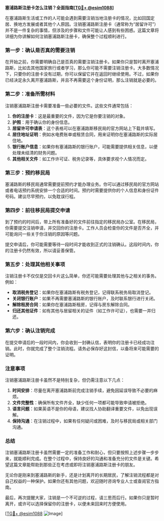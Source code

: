 **塞浦路斯注册卡怎么注销？全面指南[[TG💪+ @esim1088](https://t.me/s/esim1088)]**

在塞浦路斯生活或工作的人可能会遇到需要注销当地注册卡的情况，比如回国定居、换地方发展或者其他个人原因。注销塞浦路斯注册卡（通常称为“居留许可”）并不是一件复杂的事情，但涉及的步骤和文件可能让人感到有些困惑。这篇文章将详细为你讲解如何注销塞浦路斯注册卡，确保整个过程顺利进行。

### **第一步：确认是否真的需要注销**

在开始之前，你需要明确自己是否真的需要注销注册卡。如果你只是暂时离开塞浦路斯，比如去其他国家旅行或者学习，那么你可能不需要注销注册卡。大多数情况下，只要你的注册卡没有过期，你可以保留它并在返回时继续使用。不过，如果你已经决定永久离开塞浦路斯，并且不再需要这个身份证明，那么注销就是必要的。

### **第二步：准备所需材料**

注销塞浦路斯注册卡需要准备一些必要的文件。这些文件通常包括：

1. **你的注册卡**：这是最重要的文件，因为它是你要注销的对象。
2. **护照**：用于确认你的身份信息。
3. **居留许可申请表**：这个表格可以在塞浦路斯移民局的官方网站上下载并填写。
4. **居住地址证明**：例如水电费账单或租赁合同，用来证明你在塞浦路斯的实际居住地。
5. **银行账户信息**：如果你有塞浦路斯的银行账户，可能需要提供相关信息，以便处理未结清的财务问题。
6. **其他相关文件**：如工作许可证、税务记录等，具体要求视个人情况而定。

### **第三步：预约移民局**

塞浦路斯的移民局通常需要提前预约才能办理业务。你可以通过移民局的官方网站或者电话预约系统安排一个合适的时间。预约时需要提供你的个人信息和身份证件号码。建议尽早预约，以免耽误行程。

### **第四步：前往移民局提交申请**

到了预约的时间后，带上所有准备好的文件前往指定的移民局办公室。在移民局，你需要提交注销申请，并交回你的注册卡。工作人员会检查你的文件是否齐全，并可能询问一些关于你注销的原因等问题。

提交申请后，你可能需要等待一段时间才能收到正式的注销确认。这段时间内，你的注册卡仍然有效，所以请妥善保管。

### **第五步：处理其他相关事项**

注销注册卡不仅仅是交回卡片这么简单，你还可能需要处理其他与之相关的事务。例如：

- **取消税务登记**：如果你在塞浦路斯有税务登记，记得联系税务局取消登记。
- **关闭银行账户**：如果不再需要塞浦路斯的银行账户，及时联系银行进行关闭。
- **解除租房合同**：如果你在塞浦路斯租房，记得与房东解除合同。
- **归还其他证件**：如有其他与居留相关的证件（如工作许可证），也需要一并归还。

### **第六步：确认注销完成**

在提交申请后的一段时间内，你会收到一封确认信，表明你的注册卡已经成功注销。此时，你就完成了整个注销流程。请务必保存好这封信，以备将来可能需要的证明。

### **注意事项**

注销塞浦路斯注册卡虽然不是特别复杂，但仍需注意以下几点：

1. **时间安排**：尽量在离开塞浦路斯前完成注销手续，避免因延误导致不必要的麻烦。
2. **文件完整性**：确保所有文件齐全，缺少任何一项都可能导致申请被拒绝。
3. **语言问题**：如果英语不是你的母语，建议找人协助翻译重要文件，以免出现误解。
4. **保持沟通**：在注销过程中，如果有任何疑问或困难，及时与移民局或相关部门沟通。

### **总结**

注销塞浦路斯注册卡虽然需要一定的准备工作和耐心，但只要按照上述步骤一步步来，就能顺利完成。在整个过程中，保持良好的沟通和准备充分的文件是关键。希望这篇文章能帮助到那些正在考虑或即将注销塞浦路斯注册卡的朋友。

无论你是刚来到塞浦路斯的新手，还是计划离开的长期居民，了解注销流程都是对自己权益的一种保护。如果你还有其他问题，欢迎随时咨询专业人士或查阅官方指南。

最后，再次提醒大家，注销是一个不可逆的过程，请三思而后行。如果你只是暂时离开，或许可以选择保留你的注册卡，以便未来回来时方便使用。

[[TG💪+ @esim1088](https://t.me/s/esim1088) ![Image](https://i.postimg.cc/4NQfJmqS/Snipaste-2025-05-13-00-14-12.png)]